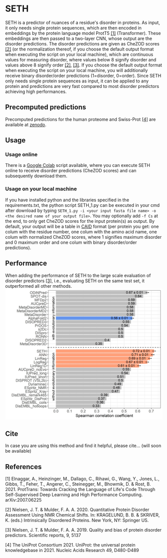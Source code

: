 # SETH
SETH is a predictor of nuances of a residue's disorder in proteins. As input, it only needs single protein sequences, which are then encoded in embeddings by the protein language model ProtT5 [[1]](#1) (Transformer). These embeddings are then passed to a two-layer CNN, whose output are the disorder predictions. The disorder predictions are given as CheZOD scores [[2]](#2) (or the normalization thereof, if you choose the default output format when executing the script on your local machine), which are continuous values for measuring disorder, where values below 8 signify disorder and values above 8 signify order [[2]](#2), [[3]](#3). If you choose the default output format when executing the script on your local machine, you will additionally receive binary disorder/order predictions (1=disorder, 0=order). Since SETH only needs single protein sequences as input, it can be applied to any protein and predictions are very fast compared to most disorder predictors achieving high performances.  

## Precomputed predictions
Precomputed predictions for the human proteome and Swiss-Prot [[4]](#4) are available at [zenodo](https://doi.org/10.5281/zenodo.6673817).

## Usage
### Usage online
There is a [Google Colab](https://colab.research.google.com/drive/1vDWh5YI_BPxQg0ku6CxKtSXEJ25u2wSq?usp=sharing) script available, where you can execute SETH online to receive disorder predictions (CheZOD scores) and can subsequently download them.
### Usage on your local machine
If you have installed python and the libraries specified in the requirements.txt, the python script SETH_1.py can be executed in your cmd after download by typing `SETH_1.py -i <your input fasta file name> -o <the desired name of your output file>`.
You may optionally add `-f Cs` at the end, to only get CheZOD scores for the input protein(s) as output. By default, your output will be a table in [CAID](https://idpcentral.org/caid) format (per protein you get: one colum with the residue number, one colum with the amino acid name, one colum with normalized CheZOD scores, where 1 signifies maximum disorder and 0 maximum order and one colum with binary disorder/order predictions).

## Performance
When adding the performance of SETH to the large scale evaluation of disorder predictors [[3]](#3), i.e., evaluating SETH on the same test set, it outperformed all other methods.![](/images/Figure_3.jpg) 

## Cite
In case you are using this method and find it helpful, please cite... (will soon be available)

## References
<a id="1">[1]</a> 
Elnaggar, A., Heinzinger, M., Dallago, C., Rihawi, G., Wang, Y., Jones, L., Gibbs, T., Feher, T., Angerer, C., Steinegger, M., Bhowmik, D. & Rost, B. 2021. ProtTrans: Towards Cracking the Language of Life's Code Through Self-Supervised Deep Learning and High Performance Computing. arXiv:2007.06225

<a id="2">[2]</a> 
Nielsen, J. T. & Mulder, F. A. A. 2020. Quantitative Protein Disorder Assessment Using NMR Chemical Shifts. In: KRAGELUND, B. B. & SKRIVER, K. (eds.) Intrinsically Disordered Proteins. New York, NY: Springer US.

<a id="3">[3]</a> 
Nielsen, J. T. & Mulder, F. A. A. 2019. Quality and bias of protein disorder predictors. Scientific reports, 9, 5137

<a id="4">[4]</a> 
The UniProt Consortium 2021. UniProt: the universal protein knowledgebase in 2021. Nucleic Acids Research 49, D480-D489
